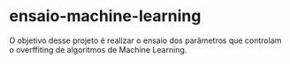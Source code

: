 # ensaio-machine-learning
O objetivo desse projeto é realizar o ensaio dos parâmetros que controlam o overffiting de algoritmos de Machine Learning.

